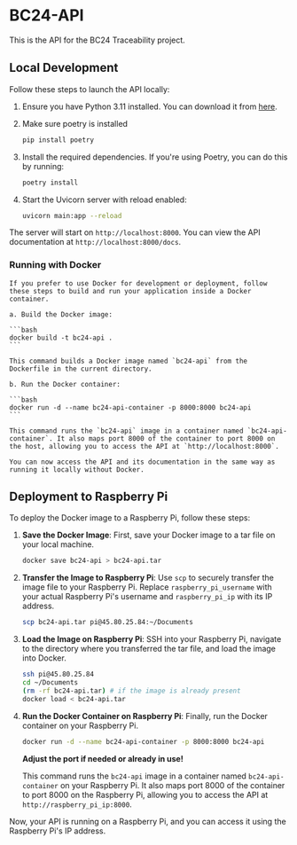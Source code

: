 # BC24-API

This is the API for the BC24 Traceability project.

## Local Development

Follow these steps to launch the API locally:

1. Ensure you have Python 3.11 installed. You can download it from [here](https://www.python.org/downloads/).

2. Make sure poetry is installed

   ```bash
   pip install poetry
   ```

3. Install the required dependencies. If you're using Poetry, you can do this by running:

   ```bash
   poetry install
   ```

4. Start the Uvicorn server with reload enabled:

   ```bash
   uvicorn main:app --reload
   ```

The server will start on `http://localhost:8000`. You can view the API documentation at `http://localhost:8000/docs`.

### Running with Docker

    If you prefer to use Docker for development or deployment, follow these steps to build and run your application inside a Docker container.

    a. Build the Docker image:

    ```bash
    docker build -t bc24-api .
    ```

    This command builds a Docker image named `bc24-api` from the Dockerfile in the current directory.

    b. Run the Docker container:

    ```bash
    docker run -d --name bc24-api-container -p 8000:8000 bc24-api
    ```

    This command runs the `bc24-api` image in a container named `bc24-api-container`. It also maps port 8000 of the container to port 8000 on the host, allowing you to access the API at `http://localhost:8000`.

    You can now access the API and its documentation in the same way as running it locally without Docker.

## Deployment to Raspberry Pi

To deploy the Docker image to a Raspberry Pi, follow these steps:

1. **Save the Docker Image**: First, save your Docker image to a tar file on your local machine.

   ```bash
   docker save bc24-api > bc24-api.tar
   ```

2. **Transfer the Image to Raspberry Pi**: Use `scp` to securely transfer the image file to your Raspberry Pi. Replace `raspberry_pi_username` with your actual Raspberry Pi's username and `raspberry_pi_ip` with its IP address.

   ```bash
   scp bc24-api.tar pi@45.80.25.84:~/Documents
   ```

3. **Load the Image on Raspberry Pi**: SSH into your Raspberry Pi, navigate to the directory where you transferred the tar file, and load the image into Docker.

   ```bash
   ssh pi@45.80.25.84
   cd ~/Documents
   (rm -rf bc24-api.tar) # if the image is already present
   docker load < bc24-api.tar
   ```

4. **Run the Docker Container on Raspberry Pi**: Finally, run the Docker container on your Raspberry Pi.  

   ```bash
   docker run -d --name bc24-api-container -p 8000:8000 bc24-api
   ```
   **Adjust the port if needed or already in use!**

   This command runs the `bc24-api` image in a container named `bc24-api-container` on your Raspberry Pi. It also maps port 8000 of the container to port 8000 on the Raspberry Pi, allowing you to access the API at `http://raspberry_pi_ip:8000`.

Now, your API is running on a Raspberry Pi, and you can access it using the Raspberry Pi's IP address.

